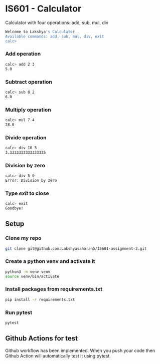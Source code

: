 # IS601 - Calculator 

Calculator with four operations: add, sub, mul, div

```bash
Welcome to Lakshya's Calculator
Available commands: add, sub, mul, div, exit
calc> 
```

### Add operation
```bash
calc> add 2 3
5.0
```
### Subtract operation
```bash
calc> sub 8 2
6.0
```

### Multiply operation
```bash
calc> mul 7 4
28.0
```

### Divide operation
```bash
calc> div 10 3
3.3333333333333335
```
### Division by zero
```bash
calc> div 5 0
Error: Division by zero
```
### Type *exit* to close
```bash
calc> exit
Goodbye!
```

## Setup

### Clone my repo

```bash
git clone git@github.com:Lakshyasaharan5/IS601-assignment-2.git
```

### Create a python venv and activate it

```bash
python3 -m venv venv
source venv/bin/activate
```

### Install packages from requirements.txt

```bash
pip install -r requirements.txt
```

### Run pytest

```bash
pytest
```

## Github Actions for test

Github workflow has been implemented. When you push your code then Github Action will automatically test it using pytest.